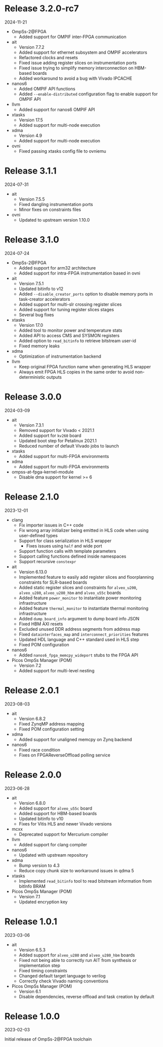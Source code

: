 # Release 3.2.0-rc7

2024-11-21

* OmpSs-2@FPGA
  * Added support for OMPIF inter-FPGA communication
* ait
  * Version 7.7.2
  * Added support for ethernet subsystem and OMPIF accelerators
  * Refactored clocks and resets
  * Fixed issue adding register slices on instrumentation ports
  * Fixed issue trying to simplify memory interconnection on HBM-based boards
  * Added workaround to avoid a bug with Vivado IPCACHE
* nanos6
  * Added OMPIF API functions
  * Added `--enable-distributed` configuration flag to enable support for OMPIF API
* llvm
  * Added support for nanos6 OMPIF API
* xtasks
  * Version 17.5
  * Added support for multi-node execution
* xdma
  * Version 4.9
  * Added support for multi-node execution
* ovni
  * Fixed passing xtasks config file to ovniemu

# Release 3.1.1

2024-07-31

* ait
  * Version 7.5.5
  * Fixed dangling instrumentation ports
  * Minor fixes on constraints files
* ovni
  * Updated to upstream version 1.10.0

# Release 3.1.0

2024-07-24

* OmpSs-2@FPGA
  * Added support for arm32 architecture
  * Added support for intra-FPGA instrumentation based in ovni
* ait
  * Version 7.5.1
  * Updated bitinfo to v12
  * Added `--disable_creator_ports` option to disable memory ports in task-creator accelerators
  * Added support for multi-slr crossing register slices
  * Added support for tuning register slices stages
  * Several bug fixes
* xtasks
  * Version 17.0
  * Added tool to monitor power and temperature stats
  * Added API to access CMS and SYSMON registers
  * Added option to `read_bitinfo` to retrieve bitstream user-id
  * Fixed memory leaks
* xdma
  * Optimization of instrumentation backend
* llvm
  * Keep original FPGA function name when generating HLS wrapper
  * Always emit FPGA HLS copies in the same order to avoid non-deterministic outputs

# Release 3.0.0

2024-03-09

* ait
  * Version 7.3.1
  * Removed support for Vivado < 2021.1
  * Added support for `kv260` board
  * Updated boot step for Petalinux 2021.1
  * Reduced number of default Vivado jobs to launch
* xtasks
  * Added support for multi-FPGA environments
* xdma
  * Added support for multi-FPGA environments
* ompss-at-fpga-kernel-module
  * Disable dma support for kernel >= 6

# Release 2.1.0

2023-12-01

* clang
  * Fix importer issues in C++ code
  * Fix wrong array initializer being emitted in HLS code when using user-defined types
  * Support for class serialization in HLS wrapper
    * Fixes issues using `half` and wide port
  * Support function calls with template parameters
  * Support calling functions defined inside namespaces
  * Support recursive `constexpr`
* ait
  * Version 6.13.0
  * Implemented feature to easily add register slices and floorplanning constraints for SLR-based boards
  * Added static register slices and constraints for `alveo_u200`, `alveo_u280`, `alveo_u280_hbm` and `alveo_u55c` boards
  * Added feature `power_monitor` to instantiate power monitoring infrastructure
  * Added feature `thermal_monitor` to instantiate thermal monitoring infrastructure
  * Added `dump_board_info` argument to dump board info JSON
  * Fixed HBM AXI resets
  * Excluded unused DDR address segments from address map
  * Fixed `datainterfaces_map` and `interconnect_priorities` features
  * Updated HDL language and C++ standard used in HLS step
  * Fixed POM configuration
* nanos6
  * Added `nanos6_fpga_memcpy_wideport` stubs to the FPGA API
* Picos OmpSs Manager (POM)
  * Version 7.2
  * Added support for multi-level nesting

# Release 2.0.1

2023-08-03

* ait
  * Version 6.8.2
  * Fixed ZynqMP address mapping
  * Fixed POM configuration setting
* xdma
  * Added support for unaligned memcpy on Zynq backend
* nanos6
  * Fixed race condition
  * Fixes on FPGAReverseOffload polling service

# Release 2.0.0

2023-06-28

* ait
  * Version 6.8.0
  * Added support for `alveo_u55c` board
  * Added support for HBM-based boards
  * Updated bitinfo to v10
  * Fixes for Vitis HLS and newer Vivado versions
* mcxx
  * Deprecated support for Mercurium compiler
* llvm
  * Added support for clang compiler
* nanos6
  * Updated with upstream repository
* xdma
  * Bump version to 4.3
  * Reduce copy chunk size to workaround issues in qdma 5
* xtasks
  * Implemented `read_bitinfo` tool to read bitstream information from bitInfo BRAM
* Picos OmpSs Manager (POM)
  * Version 7.1
  * Updated encryption key

# Release 1.0.1

2023-03-06

* ait
  * Version 6.5.3
  * Added support for `alveo_u280` and `alveo_u280_hbm` boards
  * Fixed not being able to correctly run AIT from synthesis or implementation step
  * Fixed timing constraints
  * Changed default target language to verilog
  * Correctly check Vivado naming conventions
* Picos OmpSs Manager (POM)
  * Version 6.1
  * Disable dependencies, reverse offload and task creation by default

# Release 1.0.0

2023-02-03

Initial release of OmpSs-2@FPGA toolchain
